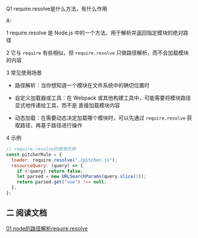 Q1 require.resolve是什么方法，有什么作用

A:

1 require.resolve 是 Node.js 中的一个方法，用于解析并返回指定模块的绝对路径

2 它与 `require` 有些相似，但 `require.resolve` 只做路径解析，而不会加载模块的内容

3 常见使用场景
  - 路径解析：当你想知道一个模块在文件系统中的确切位置时

  - 自定义加载器或工具：在 Webpack 或其他构建工具中，可能需要将模块路径 显式地传递给工具，而不是 直接加载模块内容

  - 动态加载：在需要动态决定加载哪个模块时，可以先通过 `require.resolve` 获取路径，再基于路径进行操作

4 示例

```js
// require.resolve的使用示例
const pitcherRule = {
  loader: require.resolve("./pitcher.js"),
  resourceQuery: (query) => {
    if (!query) return false;
    let parsed = new URLSearchParams(query.slice(1));
    return parsed.get("vue") !== null;
  },
};
```


## 二 阅读文档

[01 node的路径解析require.resolve](https://juejin.cn/post/6844904055806885895)








